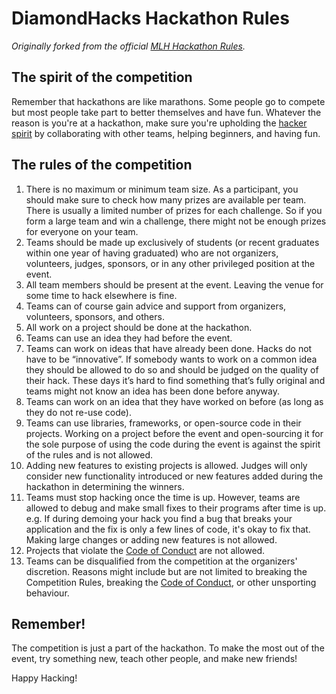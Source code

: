 # DiamondHacks Hackathon Rules

_Originally forked from the official [MLH Hackathon Rules](https://github.com/MLH/mlh-hackathon-rules)._

## The spirit of the competition

Remember that hackathons are like marathons. Some people go to compete but most people take part to better themselves and have fun. Whatever the reason is you're at a hackathon, make sure you're upholding the [hacker spirit](https://medium.com/@tfogo/the-spirit-of-hackathons-a0d81a65060a#.6cx5ac9t8) by collaborating with other teams, helping beginners, and having fun.


## The rules of the competition

1. There is no maximum or minimum team size. As a participant, you should make sure to check how many prizes are available per team. There is usually a limited number of prizes for each challenge. So if you form a large team and win a challenge, there might not be enough prizes for everyone on your team.
2. Teams should be made up exclusively of students (or recent graduates within one year of having graduated) who are not organizers, volunteers, judges, sponsors, or in any other privileged position at the event. 
3. All team members should be present at the event. Leaving the venue for some time to hack elsewhere is fine.
4. Teams can of course gain advice and support from organizers, volunteers, sponsors, and others.
5. All work on a project should be done at the hackathon.
6. Teams can use an idea they had before the event.
7. Teams can work on ideas that have already been done. Hacks do not have to be “innovative”. If somebody wants to work on a common idea they should be allowed to do so and should be judged on the quality of their hack. These days it’s hard to find something that’s fully original and teams might not know an idea has been done before anyway.
8. Teams can work on an idea that they have worked on before (as long as they do not re-use code).
9. Teams can use libraries, frameworks, or open-source code in their projects. Working on a project before the event and open-sourcing it for the sole purpose of using the code during the event is against the spirit of the rules and is not allowed.
10. Adding new features to existing projects is allowed. Judges will only consider new functionality introduced or new features added during the hackathon in determining the winners.
11. Teams must stop hacking once the time is up. However, teams are allowed to debug and make small fixes to their programs after time is up. e.g. If during demoing your hack you find a bug that breaks your application and the fix is only a few lines of code, it's okay to fix that. Making large changes or adding new features is not allowed.
12. Projects that violate the [Code of Conduct](http://static.mlh.io/docs/mlh-code-of-conduct.pdf) are not allowed. 
13. Teams can be disqualified from the competition at the organizers' discretion. Reasons might include but are not limited to breaking the Competition Rules, breaking the [Code of Conduct](http://static.mlh.io/docs/mlh-code-of-conduct.pdf), or other unsporting behaviour.


## Remember!

The competition is just a part of the hackathon. To make the most out of the event, try something new, teach other people, and make new friends!

Happy Hacking!

